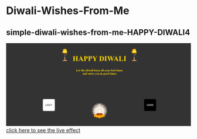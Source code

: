 # Diwali-Wishes-From-Me
## simple-diwali-wishes-from-me-HAPPY-DIWALI4

![live preview](./diwali-wish.png)
[click here to see the live effect](https://diwali-wishes-by-me.netlify.app/)
